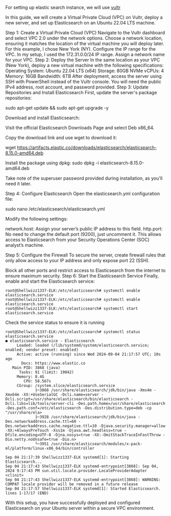  For setting up elastic search instance, we will use [vultr](https://vultr.com)

In this guide, we will create a Virtual Private Cloud (VPC) on Vultr, deploy a new server, and set up Elasticsearch on an Ubuntu 22.04 LTS machine.

Step 1: Create a Virtual Private Cloud (VPC)
Navigate to the Vultr dashboard and select VPC 2.0 under the network options.
Choose a network location, ensuring it matches the location of the virtual machine you will deploy later. For this example, I chose New York (NY).
Configure the IP range for the VPC. In my setup, I used the 172.31.0.0/24 IP range.
Assign a network name for your VPC.
Step 2: Deploy the Server
In the same location as your VPC (New York), deploy a new virtual machine with the following specifications:
Operating System: Ubuntu 22.04 LTS (x64)
Storage: 80GB NVMe
vCPUs: 4
Memory: 16GB
Bandwidth: 6TB
After deployment, access the server using SSH with PowerShell instead of the Vultr console. You will need the public IPv4 address, root account, and password provided.
Step 3: Update Repositories and Install Elasticsearch
First, update the server's package repositories:

sudo apt-get update && sudo apt-get upgrade -y


Download and install Elasticsearch:

Visit the official Elasticsearch Downloads Page and select Deb x86_64.

Copy the download link and use wget to download it:

wget https://artifacts.elastic.co/downloads/elasticsearch/elasticsearch-8.15.0-amd64.deb


Install the package using dpkg:
sudo dpkg -i elasticsearch-8.15.0-amd64.deb

Take note of the superuser password provided during installation, as you'll need it later.


Step 4: Configure Elasticsearch
Open the elasticsearch.yml configuration file:

sudo nano /etc/elasticsearch/elasticsearch.yml

Modify the following settings:

network.host: Assign your server’s public IP address to this field.
http.port: No need to change the default port (9200), just uncomment it.
This allows access to Elasticsearch from your Security Operations Center (SOC) analyst’s machine.

Step 5: Configure the Firewall
To secure the server, create firewall rules that only allow access to your IP address and only expose port 22 (SSH).

Block all other ports and restrict access to Elasticsearch from the internet to ensure maximum security.
Step 6: Start the Elasticsearch Service
Finally, enable and start the Elasticsearch service:

```
root@Shellwizz1337-ELK:/etc/elasticsearch# systemctl enable elasticsearch.service
root@Shellwizz1337-ELK:/etc/elasticsearch# systemctl enable elasticsearch.service
root@Shellwizz1337-ELK:/etc/elasticsearch# systemctl start elasticsearch.service
```
Check the service status to ensure it is running
```
root@Shellwizz1337-ELK:/etc/elasticsearch# systemctl status elasticsearch.service
● elasticsearch.service - Elasticsearch
     Loaded: loaded (/lib/systemd/system/elasticsearch.service; enabled; vendor preset: enabled)
     Active: active (running) since Wed 2024-09-04 21:17:57 UTC; 10s ago
       Docs: https://www.elastic.co
   Main PID: 3868 (java)
      Tasks: 91 (limit: 19042)
     Memory: 8.4G
        CPU: 58.567s
     CGroup: /system.slice/elasticsearch.service
             ├─3868 /usr/share/elasticsearch/jdk/bin/java -Xms4m -Xmx64m -XX:+UseSerialGC -Dcli.name=server -Dcli.script=/usr/share/elasticsearch/bin/elasticsearch -Dcli.libs=lib/tools/server-cli -Des.path.home=/usr/share/elasticsearch -Des.path.conf=/etc/elasticsearch -Des.distribution.type=deb -cp "/usr/share/ela>
             ├─3928 /usr/share/elasticsearch/jdk/bin/java -Des.networkaddress.cache.ttl=60 -Des.networkaddress.cache.negative.ttl=10 -Djava.security.manager=allow -XX:+AlwaysPreTouch -Xss1m -Djava.awt.headless=true -Dfile.encoding=UTF-8 -Djna.nosys=true -XX:-OmitStackTraceInFastThrow -Dio.netty.noUnsafe=true -Dio.n>
             └─3951 /usr/share/elasticsearch/modules/x-pack-ml/platform/linux-x86_64/bin/controller

Sep 04 21:17:39 Shellwizz1337-ELK systemd[1]: Starting Elasticsearch...
Sep 04 21:17:43 Shellwizz1337-ELK systemd-entrypoint[3868]: Sep 04, 2024 9:17:43 PM sun.util.locale.provider.LocaleProviderAdapter <clinit>
Sep 04 21:17:43 Shellwizz1337-ELK systemd-entrypoint[3868]: WARNING: COMPAT locale provider will be removed in a future release
Sep 04 21:17:57 Shellwizz1337-ELK systemd[1]: Started Elasticsearch.
lines 1-17/17 (END)
```

With this setup, you have successfully deployed and configured Elasticsearch on your Ubuntu server within a secure VPC environment.
